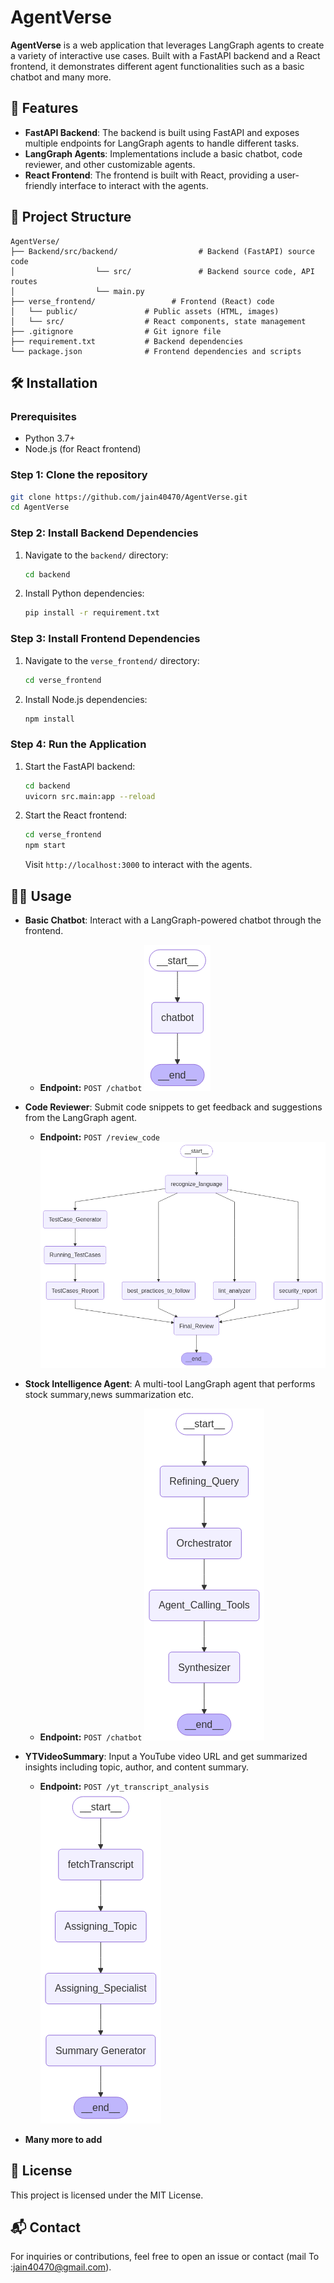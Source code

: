 
# AgentVerse

**AgentVerse** is a web application that leverages LangGraph agents to create a variety of interactive use cases. Built with a FastAPI backend and a React frontend, it demonstrates different agent functionalities such as a basic chatbot and many more.

## 🚀 Features

- **FastAPI Backend**: The backend is built using FastAPI and exposes multiple endpoints for LangGraph agents to handle different tasks.
- **LangGraph Agents**: Implementations include a basic chatbot, code reviewer, and other customizable agents.
- **React Frontend**: The frontend is built with React, providing a user-friendly interface to interact with the agents.

## 📁 Project Structure

```
AgentVerse/
├── Backend/src/backend/                  # Backend (FastAPI) source code
│                  └── src/               # Backend source code, API routes
│                  └── main.py
├── verse_frontend/                 # Frontend (React) code
│   └── public/               # Public assets (HTML, images)
│   └── src/                  # React components, state management
├── .gitignore                # Git ignore file
├── requirement.txt           # Backend dependencies
└── package.json              # Frontend dependencies and scripts
```

## 🛠 Installation

### Prerequisites

- Python 3.7+
- Node.js (for React frontend)

### Step 1: Clone the repository

```bash
git clone https://github.com/jain40470/AgentVerse.git
cd AgentVerse
```

### Step 2: Install Backend Dependencies

1. Navigate to the `backend/` directory:
   
   ```bash
   cd backend
   ```

2. Install Python dependencies:

   ```bash
   pip install -r requirement.txt
   ```

### Step 3: Install Frontend Dependencies

1. Navigate to the `verse_frontend/` directory:

   ```bash
   cd verse_frontend
   ```

2. Install Node.js dependencies:

   ```bash
   npm install
   ```

### Step 4: Run the Application

1. Start the FastAPI backend:

   ```bash
   cd backend
   uvicorn src.main:app --reload
   ```

2. Start the React frontend:

   ```bash
   cd verse_frontend
   npm start
   ```

   Visit `http://localhost:3000` to interact with the agents.

<!--  -->
## 🧑‍💻 Usage

- **Basic Chatbot**: Interact with a LangGraph-powered chatbot through the frontend.
  - **Endpoint:** `POST /chatbot`
  ![Chatbot LangGraph](assets/chatbot.png)

- **Code Reviewer**: Submit code snippets to get feedback and suggestions from the LangGraph agent.
  - **Endpoint:** `POST /review_code`
  ![CodeReviewer LangGraph](assets/CodeReviewer.png)

- **Stock Intelligence Agent**: A multi-tool LangGraph agent that performs stock summary,news summarization etc.
  - **Endpoint:** `POST /chatbot`
  ![Stock Intelligence Agent LangGraph](assets/StockIntelligence.png)

- **YTVideoSummary**: Input a YouTube video URL and get summarized insights including topic, author, and content summary.
  - **Endpoint:** `POST /yt_transcript_analysis`
  ![YTVideoSummary](assets/YT_transcript.png)

- **Many more to add**


## 📄 License

This project is licensed under the MIT License.

## 📬 Contact

For inquiries or contributions, feel free to open an issue or contact (mail To :jain40470@gmail.com).